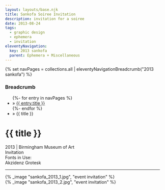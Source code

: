```yaml
---
layout: layouts/base.njk
title: Sankofa Soiree Invitation
description: invitation for a soiree
date: 2013-08-24
tags:
  - graphic design
  - ephemera
  - invitation
eleventyNavigation:
  key: 2013 sankofa
  parent: Ephemera + Miscellaneous
---
```

{% set navPages = collections.all | eleventyNavigationBreadcrumb("2013 sankofa") %}
<div class="breadcrumb">
    <h3 class="visually-hidden">Breadcrumb</h3>
	<ul class="nav">
            {%- for entry in navPages %}
		<li class="nav-item"{% if entry.url == page.url %} class="active-breadcrumb"{% endif %}> » <a href="{{ entry.url }}">{{ entry.title }}</a></li>
  	    	{%- endfor %}
	    <li class="nav-item"><active-breadcrumb>» {{ title }}</active-breadcrumb></li>
	</ul>
</div>
<div class="container">
	<div class="row"></div>
	<div class="row">
		<div class="col">
			<h1>{{ title }}</h1>
			<figcaption>2013 | Birmingham Museum of Art</figcaption>
			<figcaption>Invitation</figcaption>
			<figcaption>Fonts in Use:</br>Akzidenz Grotesk</figcaption>
            <hr>
		</div>
        <div class="col-1 col-1-md col-1-lg"></div>
        <div class="col">
			{% _image "sankofa_2013_1.jpg", "event invitation" %}
			</br>
			{% _image "sankofa_2013_2.jpg", "event invitation" %}
		</div>
        <div class="col-1 col-1-md col-1-lg"></div>
	</div>
</div>